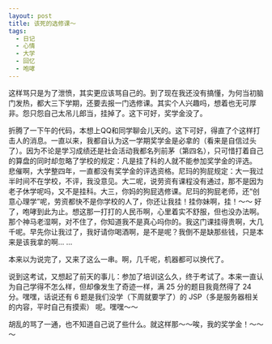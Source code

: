 ```yaml
---
layout: post
title: 该死的选修课～
tags:
  - 日记
  - 心情
  - 大学
  - 回忆
  - 咆哮
---
```

这样骂只是为了泄愤，其实更应该骂自己的。到了现在我还没有搞懂，为何当初脑门发热，都大三下学期，还要去报一门选修课。其实个人兴趣吗，想着也无可厚非。怨只怨自己太吊儿郎当，挂掉了。这下可好，奖学金没了。

折腾了一下午的代码，本想上QQ和同学聊会儿天的。这下可好，得直了个这样打击人的消息。一直以来，我都自认为这一学期奖学金是必拿的（看来是自信过头了）。因为不论是学习成绩还是社会活动我都名列前茅（第四名），只可惜打着自己的算盘的同时却忽略了学校的规定：凡是挂了科的人就不能参加奖学金的评选。 悲催啊，大学整四年，一直都没有奖学金的评选资格。尼玛的狗屁规定：大一我过半时间不在学校，不评，我没意见。大二呢，说劳资有课程没有通过，那不是因为老子休学呢吗，又不是挂科。大三，你妈的狗屁选修课。尼玛的狗屁老师，还“创意心理学”呢，劳资都快不是你学校的人了，你还让我挂！挂你妹啊，挂！～～ 好了，咆哮到此为止。想这那一打打的人民币啊，心里着实不舒服，但也没办法啊。那个神马老湿啊，对不住了，你知道我不是真心吗你的。我这门课挂得贵啊，大几千呢。早先你让我过了，我好请你喝酒啊，是不是呢？我倒不是缺那些钱，只是本来是该我拿的啊... ...

本来以为说完了，又来了这么一串。啊，几千呢，机器都可以换代了。

说到这考试，又想起了前天的事儿：参加了培训这么久，终于考试了。本来一直认为自己学得不怎么样，但却像发生了奇迹一样，满 25 分的题目我竟然得了 24 分。嘿嘿，话说还有 6 题是我们没学（下周就要学了）的 JSP（多是服务器相关的内容，平时自己有摸索） 呢。嘿嘿～～

胡乱的骂了一通，也不知道自己说了些什么。就这样那～～唉，我的奖学金！～～～
